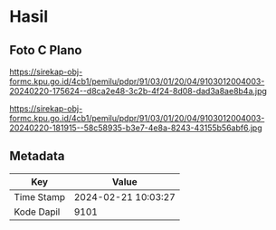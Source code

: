 # Hasil

## Foto C Plano

https://sirekap-obj-formc.kpu.go.id/4cb1/pemilu/pdpr/91/03/01/20/04/9103012004003-20240220-175624--d8ca2e48-3c2b-4f24-8d08-dad3a8ae8b4a.jpg

https://sirekap-obj-formc.kpu.go.id/4cb1/pemilu/pdpr/91/03/01/20/04/9103012004003-20240220-181915--58c58935-b3e7-4e8a-8243-43155b56abf6.jpg


## Metadata

| Key        | Value               |
| ---------- | ------------------- |
| Time Stamp | 2024-02-21 10:03:27 |
| Kode Dapil | 9101                |



